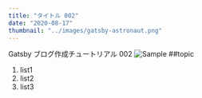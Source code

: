 ```yaml
---
title: "タイトル 002"
date: "2020-08-17"
thumbnail: "../images/gatsby-astronaut.png"
---
```


Gatsby ブログ作成チュートリアル 002
![Sample](../image/gatsby-astronaut.png)
##topic

1. list1
2. list2
3. list3
